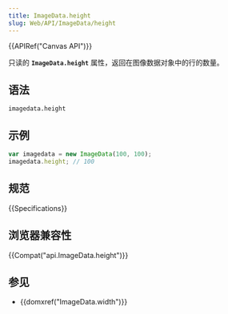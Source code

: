 ```yaml
---
title: ImageData.height
slug: Web/API/ImageData/height
---
```

{{APIRef("Canvas API")}}

只读的 **`ImageData.height`** 属性，返回在图像数据对象中的行的数量。

## 语法

```plain
imagedata.height
```

## 示例

```js
var imagedata = new ImageData(100, 100);
imagedata.height; // 100
```

## 规范

{{Specifications}}

## 浏览器兼容性

{{Compat("api.ImageData.height")}}

## 参见

- {{domxref("ImageData.width")}}
